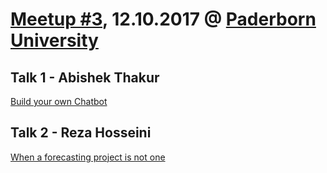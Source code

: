# [Meetup #3](https://www.meetup.com/preview/Data-Science-Paderborn/events/241784075), 12.10.2017 @ [Paderborn University](http://www.uni-paderborn.de/)
## Talk 1 - Abishek Thakur
[Build your own Chatbot](https://github.com/DataScience-Meetup-Paderborn/talks/blob/master/meetup-3-2017-10-12/build%20your%20own%20chatbot%20-%20paderborn%20oct%202017.pdf)

## Talk 2 - Reza Hosseini
[When a forecasting project is not one](https://github.com/DataScience-Meetup-Paderborn/talks/blob/master/meetup-3-2017-10-12/When%20a%20forecasting%20project%20is%20not%20one.pdf)
